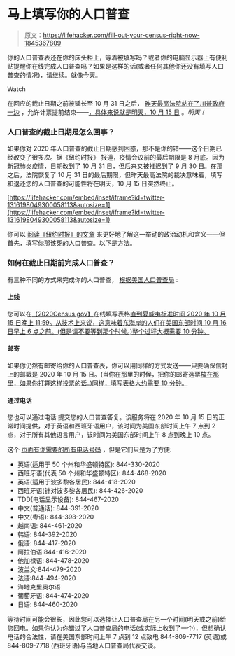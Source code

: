 # 马上填写你的人口普查

> 原文：<https://lifehacker.com/fill-out-your-census-right-now-1845367809>

你的人口普查表还在你的床头柜上，等着被填写吗？或者你的电脑显示器上有便利贴提醒你在线完成人口普查吗？如果是这样的话(或者任何其他你还没有填写人口普查的情况)，请继续。就像今天。

Watch

在回应的截止日期之前被延长至 10 月 31 日之后， [昨天最高法院站在了川普政府一边](https://www.nytimes.com/2020/10/13/us/supreme-court-census.html) ，允许计票提前结束——[，具体来说就是明天，10 月 15 日](https://www.census.gov/newsroom/press-releases/2020/2020-census-data-collection-ending.html?linkId=100000016508085) 。*明天！*

### 人口普查的截止日期是怎么回事？

如果你对 2020 年人口普查的截止日期感到困惑，那不是你的错——这个日期已经改变了很多次。据《纽约时报》 报道，疫情会议前的最后期限是 8 月底。因为新冠肺炎疫情，日期改到了 10 月 31 日，但后来又被推迟到了 9 月 30 日。在那之后，法院恢复了 10 月 31 日的最后期限，但昨天最高法院的裁决意味着，填写和退还您的人口普查的可能性将在明天，10 月 15 日突然终止。

 [https://lifehacker.com/embed/inset/iframe?id=twitter-1316198049300058113&autosize=1](https://lifehacker.com/embed/inset/iframe?id=twitter-1316198049300058113&autosize=1) 

你可以 [阅读《纽约时报》的文章](https://www.nytimes.com/2020/10/13/us/supreme-court-census.html) 来更好地了解这一举动的政治动机和含义——但首先，填写你那该死的人口普查。以下是方法。

### 如何在截止日期前完成人口普查？

有三种不同的方式来完成你的人口普查， [根据美国人口普查局](https://www.census.gov/newsroom/press-releases/2020/2020-census-data-collection-ending.html?linkId=100000016508085) :

#### **上线**

您可以在[【2020Census.gov】](https://2020census.gov)在线填写表格[直到夏威夷标准时间 2020 年 10 月 15 日晚上 11:59。从技术上来说，这意味着东海岸的人们在美国东部时间 10 月 16 日早上 6 点之前。(但是请不要等到那个时候。)整个过程大概需要 10 分钟。](http://2020census.gov)

#### **邮寄**

如果你仍然有邮寄给你的人口普查表，你可以用同样的方式发送——只要确保信封上的邮戳是 2020 年 10 月 15 日。(当你在那里的时候，把你的邮寄选票[放在那里，如果你打算这样投票的话。)同样，填写表格大约需要 10 分钟。](https://lifehacker.com/how-to-vote-by-mail-1843745080)

#### 通过电话

您也可以通过电话 提交您的人口普查答复。该服务将在 2020 年 10 月 15 日的正常时间提供，对于英语和西班牙语用户，该时间为美国东部时间上午 7 点到 2 点，对于所有其他语言用户，该时间为美国东部时间上午 8 点到晚上 10 点。

这个 [页面有你需要的所有电话号码](https://2020census.gov/en/ways-to-respond/responding-by-phone.html) ，但是它们只是为了方便:

*   英语(适用于 50 个州和华盛顿特区): 844-330-2020
*   西班牙语(代表 50 个州和华盛顿特区): 844-468-2020
*   英语(适用于波多黎各居民): 844-418-2020
*   西班牙语(针对波多黎各居民): 844-426-2020
*   TDD(电话显示设备): 844-467-2020
*   中文(普通话): 844-391-2020
*   中文(粤语): 844-398-2020
*   越南语: 844-461-2020
*   韩语: 844-392-2020
*   俄语: 844-417-2020
*   阿拉伯语:844-416-2020
*   他加禄语: 844-478-2020
*   波兰文:844-479-2020
*   法语:844-494-2020
*   海地克里奥尔语
*   葡萄牙语: 844-474-2020
*   日语: 844-460-2020

等待时间可能会很长，因此您可以选择让人口普查局在另一个时间(明天或之前)给您回电。如果你认为你错过了人口普查局的电话(或实际上收到了一个)，但想确认电话的合法性，请在美国东部时间上午 7 点到 12 点致电 844-809-7717 (英语)或 844-809-7718 (西班牙语)与当地人口普查局代表交谈。